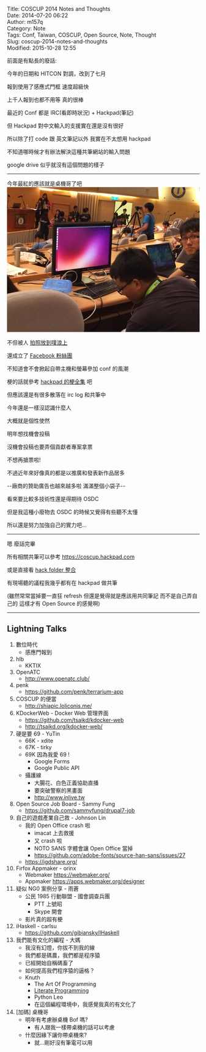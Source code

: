 Title: COSCUP 2014 Notes and Thoughts  
Date: 2014-07-20 06:22  
Author: m157q  
Category: Note  
Tags: Conf, Taiwan, COSCUP, Open Source, Note, Thought  
Slug: coscup-2014-notes-and-thoughts  
Modified: 2015-10-28 12:55  
  
  
前面是有點長的廢話:  
  
今年的日期和 HITCON 對調，改到了七月  
  
報到使用了感應式門框 速度超級快  
  
上千人報到也都不用等 真的很棒  
  
最近的 Conf 都是 IRC(看即時狀況) + Hackpad(筆記)  
  
但 Hackpad 對中文輸入的支援實在還是沒有很好  
  
所以除了打 code 跟 英文筆記以外 我實在不太想用 hackpad  
  
不知道哪時候才有辦法解決這種共筆網站的輸入問題  
  
google drive 似乎就沒有這個問題的樣子  
  
---  
  
今年最紅的應該就是桌機哥了吧  
![桌機哥](/files/coscup-2014-notes-and-thoughts/desktop-bro.jpg)  
  
不但被人 [拍照放到噗浪上](http://www.plurk.com/p/k81ob1)  
  
還成立了 [Facebook 粉絲團](https://www.facebook.com/pages/%E6%A1%8C%E6%A9%9F%E5%93%A5/742954022410671)  
  
不知道會不會掀起自帶主機和螢幕參加 conf 的風潮  
  
  
梗的話就參考 [hackpad 的梗全集](https://coscup.hackpad.com/COSCUP2014--9DNfsNGRcZX) 吧  
  
但應該還是有很多散落在 irc log 和共筆中  
  
  
今年還是一樣沒認識什麼人  
  
大概就是個性使然  
  
明年想找機會投稿  
  
沒機會投稿也要弄個貢獻者專案拿票  
  
不想再搶票啦!  
  
  
不過近年來好像真的都是以推廣和發表新作品居多  
  
--廠商的贊助廣告也越來越多啦 滿滿整個小袋子--  
  
看來要比較多技術性還是得期待 OSDC  
  
但是我這種小廢物去 OSDC 的時候又覺得有些聽不太懂  
  
所以還是努力加強自己的實力吧...  
  
---  
  
嗯 廢話完畢  
  
所有相關共筆可以參考 <https://coscup.hackpad.com>  
  
或是直接看 [hack folder 整合](http://hackfoldr.org/coscup2014)  
  
有現場聽的議程我幾乎都有在 hackpad 做共筆  
  
(雖然常常當掉要一直狂 refresh 但還是覺得就是應該用共同筆記 而不是自己弄自己的 這樣才有 Open Source 的感覺啊)  
  
---  
  
## Lightning Talks  
  
1. 數位時代  
    + 感應門報到  
2. hlb  
    + KKTIX  
3. OpenATC  
    + http://www.openatc.club/  
4. penk  
    + https://github.com/penk/terrarium-app  
5. COSCUP 的便當  
    + http://shiapic.loliconis.me/  
6. KDockerWeb - Docker Web 管理界面  
    + https://github.com/tsaikd/kdocker-web  
    + http://tsaikd.org/kdocker-web/  
7. 硬是要 69 - YuTin  
    + 66K - xdite  
    + 67K - tirky  
    + 69K 因為我愛 69 !  
        + Google Forms  
        + Google Public API  
    + 攝護線  
        + 大腸花、白色正義協助直播  
        + 要突破警察的黑畫面  
        + <http://www.inlive.tw>  
8. Open Source Job Board - Sammy Fung  
    + <https://github.com/sammyfung/drupal7-job>  
9. 自己的遊戲產業自己救 - Johnson Lin  
    + 我的 Open Office crash 啦  
        + imacat 上去救援  
        + 又 crash 啦  
        + NOTO SANS 字體會讓 Open Office 當掉  
        + https://github.com/adobe-fonts/source-han-sans/issues/27  
    + https://igdshare.org/  
10. Firfox Appmaker - orinx  
    + Webmaker <https://webmaker.org/>  
    + Appmaker <https://apps.webmaker.org/designer>  
11. 疑似 NG0 案例分享 - 雨蒼  
    + 公民 1985 行動聯盟 - 國會調查兵團  
        + PTT 上號昭  
        + Skype 開會  
    + 影片真的超有梗  
12. iHaskell - carlsu  
    + https://github.com/gibiansky/IHaskell  
13. 我們能有文化的編程 - 大媽  
    + 我沒有幻燈，你拔不到我的線  
    + 我們都是碼農，我們都是程序猿  
    + 已經開始自稱碼畜了  
    + 如何提高我們程序猿的逼格？  
    + Knuth  
        + The Art Of Programming  
        + [Literate Programming](http://en.wikipedia.org/wiki/Literate_programming)  
        + Python Leo  
        + 在這個編程環境中，我感覺我真的有文化了  
14. [加碼] 桌機哥  
    + 明年有考慮辦桌機 Bof 嗎?  
       + 有人跟我一樣帶桌機的話可以考慮  
    + 什麼因緣下讓你帶桌機來?  
       + 就...剛好沒有筆電可以用  
